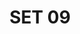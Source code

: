 ---
layout: default
categories: label-set
title: SET 09
img1: /files/label-09/label.jpg
download: /files/label-09/label-09.zip
---